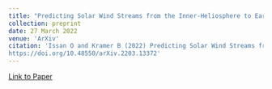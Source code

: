 ```yaml
---
title: "Predicting Solar Wind Streams from the Inner-Heliosphere to Earth via Shifted Operator Inference"
collection: preprint
date: 27 March 2022
venue: 'ArXiv'
citation: 'Issan O and Kramer B (2022) Predicting Solar Wind Streams from the Inner-Heliosphere to Earth via Shifted Operator Inference. arXiv. doi: 
https://doi.org/10.48550/arXiv.2203.13372'
---
```


[Link to Paper](https://arxiv.org/abs/2203.13372)

